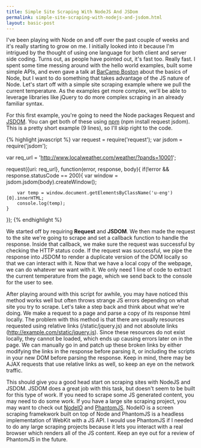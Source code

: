 ```yaml
---
title: Simple Site Scraping With NodeJS And JSDom
permalink: simple-site-scraping-with-nodejs-and-jsdom.html
layout: basic-post
---
```


I've been playing with Node on and off over the past couple of weeks and it's really starting to grow on me. I initially looked into it because I'm intrigued by the thought of using one language for both client and server side coding. Turns out, as people have pointed out, it's fast too. Really fast. I spent some time messing around with the hello world examples, built some simple APIs, and even gave a talk at [BarCamp Boston](http://barcampboston.org) about the basics of Node, but I want to do something that takes advantage of the JS nature of Node. Let's start off with a simple site scraping example where we pull the current temperature. As the examples get more complex, we'll be able to leverage libraries like jQuery to do more complex scraping in an already familiar syntax.

For this first example, you're going to need the Node packages Request and [JSDOM](https://github.com/tmpvar/jsdom). You can get both of these using [npm](http://npmjs.org/) (npm install request jsdom). This is a pretty short example (9 lines), so I'll skip right to the code.

{% highlight javascript %}
var request = require('request');
var jsdom = require('jsdom');

var req_url = 'http://www.localweather.com/weather/?pands=10001';

request({uri: req_url}, function(error, response, body){
	if(!error && response.statusCode == 200){
		var window = jsdom.jsdom(body).createWindow();
		
		var temp = window.document.getElementsByClassName('u-eng')[0].innerHTML;
		console.log(temp);
	}
});
{% endhighlight %}

We started off by requiring **Request** and **JSDOM**. We then made the request to the site we're going to scrape and set a callback function to handle the response. Inside that callback, we make sure the request was successful by checking the HTTP status code. If the request was successful, we pipe the response into JSDOM to render a duplicate version of the DOM locally so that we can interact with it. Now that we have a local copy of the webpage, we can do whatever we want with it. We only need 1 line of code to extract the current temperature from the page, which we send back to the console for the user to see.

After playing around with this script for awhile, you may have noticed this method works well but often throws strange JS errors depending on what site you try to scrape. Let's take a step back and think about what we're doing. We make a request to a page and parse a copy of its response html locally. The problem with this method is that there are usually resources requested using relative links (/static/jquery.js) and not absolute links (http://example.com/static/jquery.js). Since these resources do not exist locally, they cannot be loaded, which ends up causing errors later on in the page. We can manually go in and patch up these broken links by either modifying the links in the response before parsing it, or including the scripts in your new DOM before parsing the response. Keep in mind, there may be AJAX requests that use relative links as well, so keep an eye on the network traffic.

This should give you a good head start on scraping sites with NodeJS and JSDOM. JSDOM does a great job with this task, but doesn't seem to be built for this type of work. If you need to scrape some JS generated content, you may need to do some work. If you have a large site scraping project, you may want to check out [NodeIO](http://node.io) and [PhantomJS](http://phantomjs.org). NodeIO is a screen scraping framekwork built on top of Node and PhantomJS is a headless implementation of WebKit with a JS API. I would use PhantomJS if I needed to do any large scraping projects because it lets you interact with a real browser which renders all of the JS content. Keep an eye out for a review of PhantomJS in the future.


